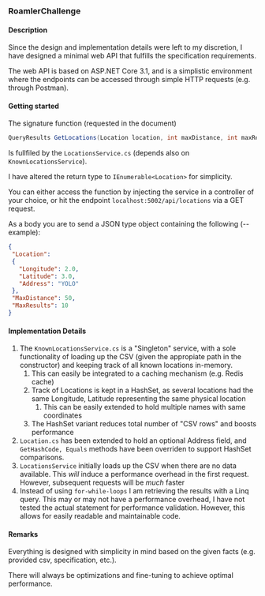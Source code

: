 ### RoamlerChallenge

#### Description

Since the design and implementation details were left to my discretion, I have designed a minimal web API that fulfills the specification requirements.

The web API is based on ASP.NET Core 3.1, and is a simplistic environment where the endpoints can be accessed through simple HTTP requests (e.g. through Postman).


#### Getting started
The signature function (requested in the document)
``` C#
QueryResults GetLocations(Location location, int maxDistance, int maxResults);
```

Is fullfiled by the ```LocationsService.cs``` (depends also on ```KnownLocationsService```).

I have altered the return type to ```IEnumerable<Location>``` for simplicity.

You can either access the function by injecting the service in a controller of your choice, or hit the endpoint ```localhost:5002/api/locations``` via a GET request.

As a body you are to send a JSON type object containing the following (--example):

``` JSON
{
 "Location":
 {
   "Longitude": 2.0,
   "Latitude": 3.0,
   "Address": "YOLO"
 },
 "MaxDistance": 50,
 "MaxResults": 10
}
```

#### Implementation Details

1. The ```KnownLocationsService.cs``` is a "Singleton" service, with a sole functionality of loading up the CSV (given the appropiate path in the constructor) and keeping track of all known locations in-memory.
    1. This can easily be integrated to a caching mechanism (e.g. Redis cache)
    2. Track of Locations is kept in a HashSet, as several locations had the same Longitude, Latitude representing the same physical location
        1. This can be easily extended to hold multiple names with same coordinates
    3. The HashSet variant reduces total number of "CSV rows" and boosts performance
2. ```Location.cs``` has been extended to hold an optional Address field, and ```GetHashCode, Equals``` methods have been overriden to support HashSet comparisons.
3. ```LocationsService``` initially loads up the CSV when there are no data available. This _will_ induce a performance overhead in the first request. However, subsequent requests will be _much_ faster
4. Instead of using ```for-while-loops``` I am retrieving the results with a Linq query. This may or may not have a performance overhead, I have not tested the actual statement for performance validation. However, this allows for easily readable and maintainable code.


#### Remarks

Everything is designed with simplicity in mind based on the given facts (e.g. provided csv, specification, etc.). 

There will always be optimizations and fine-tuning to achieve optimal performance.
